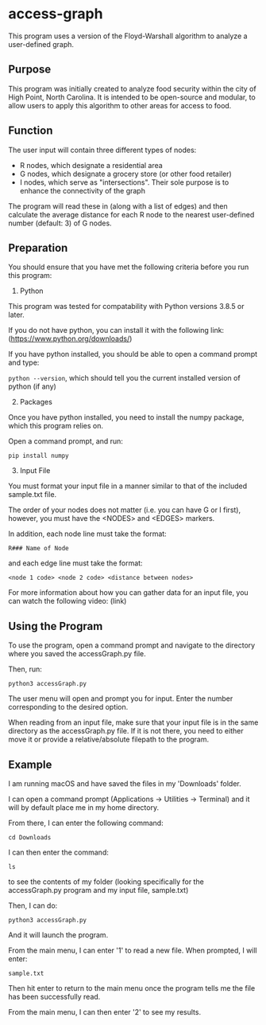 # access-graph
This program uses a version of the Floyd-Warshall algorithm to analyze a user-defined graph.

## Purpose
This program was initially created to analyze food security within the city of High Point, North Carolina. It is intended to be open-source and modular, to allow users to apply this algorithm to other areas for access to food.


## Function
The user input will contain three different types of nodes:


- R nodes, which designate a residential area
- G nodes, which designate a grocery store (or other food retailer)
- I nodes, which serve as "intersections". Their sole purpose is to enhance the connectivity of the graph

The program will read these in (along with a list of edges) and then calculate the average distance for each R node to the nearest user-defined number (default: 3) of G nodes. 

## Preparation
You should ensure that you have met the following criteria before you run this program:

1. Python


This program was tested for compatability with Python versions 3.8.5 or later.


If you do not have python, you can install it with the following link: (https://www.python.org/downloads/)


If you have python installed, you should be able to open a command prompt and type:


`python --version`, which should tell you the current installed version of python (if any)

2. Packages


Once you have python installed, you need to install the numpy package, which this program relies on.


Open a command prompt, and run:


`pip install numpy`

3. Input File


You must format your input file in a manner similar to that of the included sample.txt file.


The order of your nodes does not matter (i.e. you can have G or I first), however, you must have the \<NODES\> and \<EDGES\> markers. 

In addition, each node line must take the format:


`R### Name of Node`


and each edge line must take the format:


`<node 1 code> <node 2 code> <distance between nodes>` 


For more information about how you can gather data for an input file, you can watch the following video: (link)

## Using the Program


To use the program, open a command prompt and navigate to the directory where you saved the accessGraph.py file.


Then, run:


`python3 accessGraph.py`


The user menu will open and prompt you for input. Enter the number corresponding to the desired option.

When reading from an input file, make sure that your input file is in the same directory as the accessGraph.py file.
If it is not there, you need to either move it or provide a relative/absolute filepath to the program.


## Example
I am running macOS and have saved the files in my 'Downloads' folder.


I can open a command prompt (Applications -> Utilities -> Terminal) and it will by default place me in my home directory.


From there, I can enter the following command:


`cd Downloads`


I can then enter the command:


`ls` 


to see the contents of my folder (looking specifically for the accessGraph.py program and my input file, sample.txt)


Then, I can do:


`python3 accessGraph.py`


And it will launch the program.


From the main menu, I can enter '1' to read a new file. When prompted, I will enter:


`sample.txt`


Then hit enter to return to the main menu once the program tells me the file has been successfully read.


From the main menu, I can then enter '2' to see my results.